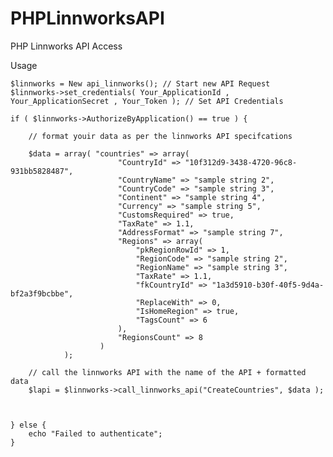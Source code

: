 # PHPLinnworksAPI
PHP Linnworks API Access


Usage

	$linnworks = New api_linnworks(); // Start new API Request
	$linnworks->set_credentials( Your_ApplicationId , Your_ApplicationSecret , Your_Token ); // Set API Credentials

	if ( $linnworks->AuthorizeByApplication() == true ) {

		// format youir data as per the linnworks API specifcations
		
		$data = array( "countries" => array(
							"CountryId" => "10f312d9-3438-4720-96c8-931bb5828487",
							"CountryName" => "sample string 2",
							"CountryCode" => "sample string 3",
							"Continent" => "sample string 4",
							"Currency" => "sample string 5",
							"CustomsRequired" => true,
							"TaxRate" => 1.1,
							"AddressFormat" => "sample string 7",
							"Regions" => array(
								"pkRegionRowId" => 1,
								"RegionCode" => "sample string 2",
								"RegionName" => "sample string 3",
								"TaxRate" => 1.1,
								"fkCountryId" => "1a3d5910-b30f-40f5-9d4a-bf2a3f9bcbbe",
								"ReplaceWith" => 0,
								"IsHomeRegion" => true,
								"TagsCount" => 6
							),
							"RegionsCount" => 8
						)
				);
		
		// call the linnworks API with the name of the API + formatted data
		$lapi = $linnworks->call_linnworks_api("CreateCountries", $data );
		
		
		
	} else {
		echo "Failed to authenticate";
	}
